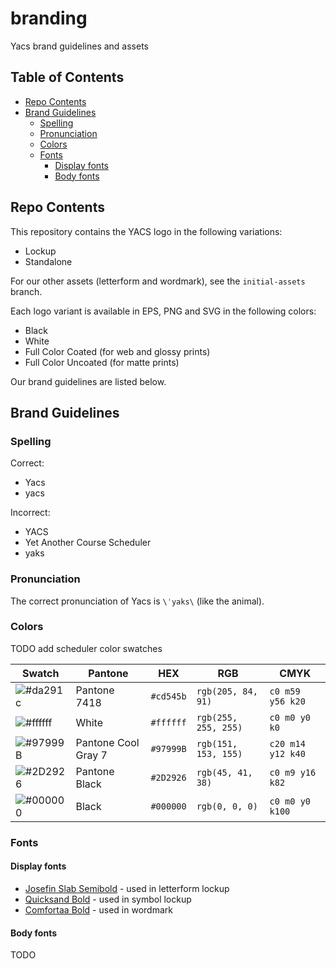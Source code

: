 # branding
Yacs brand guidelines and assets

## Table of Contents
- [Repo Contents](#repo-contents)
- [Brand Guidelines](#brand-guidelines)
  - [Spelling](#spelling)
  - [Pronunciation](#pronunciation)
  - [Colors](#colors)
  - [Fonts](#fonts)
    - [Display fonts](#display-fonts)
    - [Body fonts](#body-fonts)
## Repo Contents
This repository contains the YACS logo in the following variations:
- Lockup
- Standalone

For our other assets (letterform and wordmark), see the `initial-assets` branch.

Each logo variant is available in EPS, PNG and SVG in the following colors:
- Black
- White
- Full Color Coated (for web and glossy prints)
- Full Color Uncoated (for matte prints)

Our brand guidelines are listed below.

## Brand Guidelines

### Spelling
Correct:
- Yacs
- yacs

Incorrect:
- YACS
- Yet Another Course Scheduler
- yaks

### Pronunciation
The correct pronunciation of Yacs is `\ˈyaks\` (like the animal).

### Colors
TODO add scheduler color swatches

|Swatch|Pantone|HEX|RGB|CMYK|
|---|---|---|---|---|
|![#da291c](https://placehold.it/40/cd545b/000000?text=+)|Pantone 7418|`#cd545b`|`rgb(205, 84, 91)`|`c0 m59 y56 k20`|
|![#ffffff](https://placehold.it/40/ffffff/000000?text=+)|White|`#ffffff`|`rgb(255, 255, 255)`|`c0 m0 y0 k0`|
|![#97999B](https://placehold.it/40/97999B/000000?text=+)|Pantone Cool Gray 7|`#97999B`|`rgb(151, 153, 155)`|`c20 m14 y12 k40`|
|![#2D2926](https://placehold.it/40/2D2926/000000?text=+)|Pantone Black|`#2D2926`|`rgb(45, 41, 38)`|`c0 m9 y16 k82`|
|![#000000](https://placehold.it/40/000000/000000?text=+)|Black|`#000000`|`rgb(0, 0, 0)`|`c0 m0 y0 k100`|

### Fonts

#### Display fonts
- [Josefin Slab Semibold](https://fonts.google.com/specimen/Josefin+Slab) - used in letterform lockup
- [Quicksand Bold](https://fonts.google.com/specimen/Quicksand) - used in symbol lockup
- [Comfortaa Bold](https://fonts.google.com/specimen/Comfortaa) - used in wordmark

#### Body fonts
TODO 
